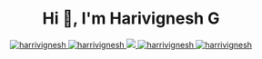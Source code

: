 <!--<h1 align="center">Hi 👋, I'm Harivignesh G</h1>

<p align="left"> <img src="https://komarev.com/ghpvc/?username=harivigneshg&label=Profile%20views&color=0e75b6&style=flat" alt="harivigneshg" /> </p>

<p>
 <img align="right" width="250" src="https://camo.githubusercontent.com/7de37139d0b4c1ce40865e799b446c0e963a3dd8fb68d239707237c40604fa3d/68747470733a2f2f63646e2e6472696262626c652e636f6d2f75736572732f3733303730332f73637265656e73686f74732f363538313234332f6176656e746f2e676966" alt="Coding gif" />

 - 🔭 I’m currently working on Python | Frappe | ERPNext
- 🌱 Love to writing code and learning new features
- 📫 How to reach me: **harivigneshganesh@gmail.com**

</p>
<p align="center">


</p> -->



<h1 align="center">Hi 👋, I'm Harivignesh G</h1>

<p align="center">
 <a href="https://harrivignesh.vercel.app" target="blank">
  <img src="https://img.shields.io/badge/Website-DC143C?style=for-the-badge&logo=medium&logoColor=white"alt="harrivignesh"/>
 </a>
 <a href="https://www.linkedin.com/in/harivigneshg" target="_blank">
  <img src="https://img.shields.io/badge/LinkedIn-0077B5?style=for-the-badge&logo=linkedin&logoColor=white" alt="harrivignesh"/>
 </a>
 
 <a href="https://twitter.com/harivigneshG" target="_blank">
  <img src="https://img.shields.io/badge/Twitter-1DA1F2?style=for-the-badge&logo=twitter&logoColor=white" />
 </a>
 <a href="https://instagram.com/harrivignesh" target="_blank">
  <img src="https://img.shields.io/badge/Instagram-fe4164?style=for-the-badge&logo=instagram&logoColor=white" alt="harrivignesh" />
 </a> 
 <a href="https://facebook.com/hari.vignesh.77398/" target="_blank">
  <img src="https://img.shields.io/badge/Facebook-20BEFF?&style=for-the-badge&logo=facebook&logoColor=white" alt="harrivignesh"  />
  </a> 
</p>
<br />





